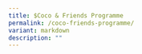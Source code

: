 ```yaml
---
title: $Coco & Friends Programme
permalink: /coco-friends-programme/
variant: markdown
description: ""
---
```

